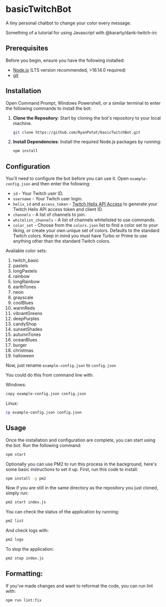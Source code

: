 # basicTwitchBot

A tiny personal chatbot to change your color every message.

Something of a tutorial for using Javascript with @kararty/dank-twitch-irc

## Prerequisites

Before you begin, ensure you have the following installed:

- [Node.js](https://nodejs.org/) (LTS version recommended, >16.14.0 required)
- [git](https://github.com/git-guides/install-git)

## Installation

Open Command Prompt, Windows Powershell, or a similar terminal to enter the following commands to install the bot:

1. **Clone the Repository**: Start by cloning the bot's repository to your local machine.

    ```bash
    git clone https://github.com/RyanPotat/basicTwitchBot.git
    ```
    
2. **Install Dependencies**: Install the required Node.js packages by running:

    ```bash
    npm install
    ```

## Configuration

You'll need to configure the bot before you can use it. Open `example-config.json` and then enter the following:

- `id` - Your Twitch user ID.
- `username` - Your Twitch user login.
- `helix_id` and `access_token` - [Twitch Helix API Access](https://twitchtokengenerator.com/) to generate your Twitch Helix API access token and client ID.
- `channels` - A list of channels to join.
- `whitelist_channels` - A list of channels whitelisted to use commands.
- `color_set` - Choose from the `colors.json` list to find a color set to your liking, or create your own unique set of colors. Defaults to the standard Twitch colors. Keep in mind you must have Turbo or Prime to use anything other than the standard Twitch colors.

Available color sets:
1. twitch_basic
2. pastels
3. longPastels
4. rainbow
5. longRainbow
6. earthTones
7. neon
8. grayscale
9. coolBlues
10. warmReds
11. vibrantGreens
12. deepPurples
13. candyShop
14. sunsetShades
15. autumnTones
16. oceanBlues
17. burger
18. christmas
19. halloween

Now, just rename `example-config.json` to `config.json`

You could do this from command line with:

Windows:
```bash
copy example-config.json config.json
```

Linux:
```bash
cp example-config.json config.json
```

## Usage

Once the installation and configuration are complete, you can start using the bot. Run the following command:

```bash
npm start
```
Optionally you can use PM2 to run this process in the background, here's some basic instructions to set it up. First, run this code to install:

```bash
npm install -g pm2
```

Now if you are still in the same directory as the repository you just cloned, simply run:

```bash
pm2 start index.js
```

You can check the status of the application by running: 

```bash
pm2 list
```

And check logs with:

```bash
pm2 logs
```

To stop the application:

```bash
pm2 stop index.js
```

## Formatting:

If you've made changes and want to reformat the code, you can run lint with:

```bash
npm run lint:fix
```

